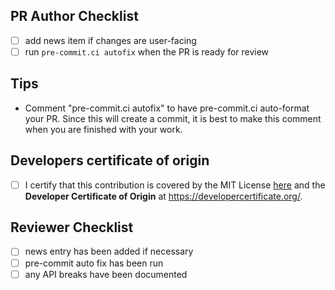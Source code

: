 <!--
Thank you for pull request.
Below are a few things we ask you kindly to self-check before getting a review. Remove checks that are not relevant.
-->

<!--
Please note any issues this fixes using [closing keywords]( https://help.github.com/articles/closing-issues-using-keywords/ ):
-->

## PR Author Checklist
- [ ] add news item if changes are user-facing
- [ ] run `pre-commit.ci autofix` when the PR is ready for review

## Tips
* Comment "pre-commit.ci autofix" to have pre-commit.ci auto-format your PR.
  Since this will create a commit, it is best to make this comment when you are finished with your work.

## Developers certificate of origin
- [ ] I certify that this contribution is covered by the MIT License [here](https://github.com/OpenFreeEnergy/openfe/blob/main/LICENSE) and the **Developer Certificate of Origin** at <https://developercertificate.org/>.


## Reviewer Checklist
- [ ] news entry has been added if necessary
- [ ] pre-commit auto fix has been run
- [ ] any API breaks have been documented
